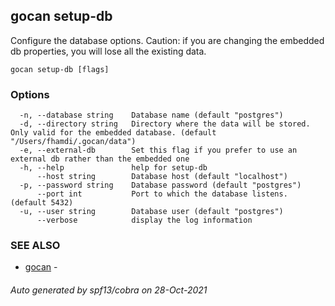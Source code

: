## gocan setup-db

Configure the database options. Caution: if you are changing the embedded db properties, you will lose all the existing data.

```
gocan setup-db [flags]
```

### Options

```
  -n, --database string    Database name (default "postgres")
  -d, --directory string   Directory where the data will be stored. Only valid for the embedded database. (default "/Users/fhamdi/.gocan/data")
  -e, --external-db        Set this flag if you prefer to use an external db rather than the embedded one
  -h, --help               help for setup-db
      --host string        Database host (default "localhost")
  -p, --password string    Database password (default "postgres")
      --port int           Port to which the database listens. (default 5432)
  -u, --user string        Database user (default "postgres")
      --verbose            display the log information
```

### SEE ALSO

* [gocan](gocan.md)	 - 

###### Auto generated by spf13/cobra on 28-Oct-2021
